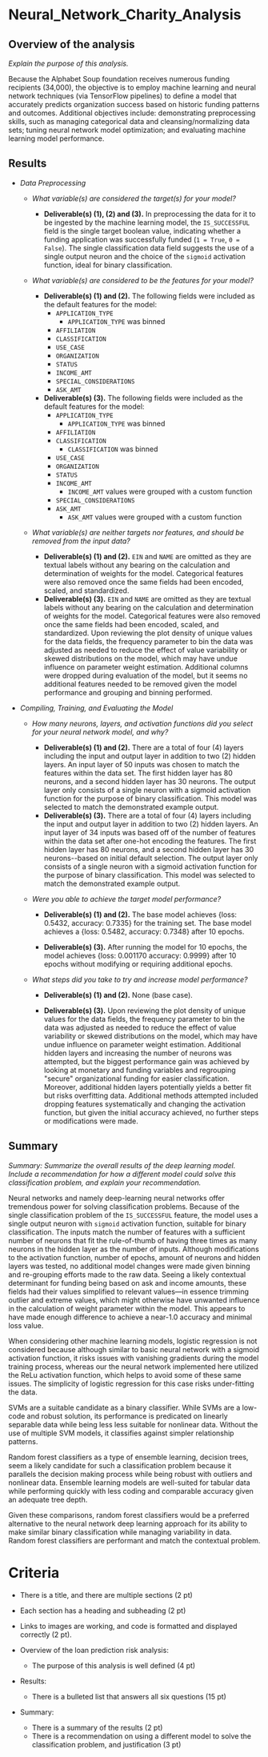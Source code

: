 # Neural_Network_Charity_Analysis

## Overview of the analysis

*Explain the purpose of this analysis.*

Because the Alphabet Soup foundation receives numerous funding recipients (34,000), the objective is to employ machine learning and neural network techniques (via TensorFlow pipelines) to define a model that accurately predicts organization success based on historic funding patterns and outcomes.  Additional objectives include: demonstrating preprocessing skills, such as managing categorical data and cleansing/normalizing data sets; tuning neural network model optimization; and evaluating machine learning model performance.

## Results

* *Data Preprocessing*

  * *What variable(s) are considered the target(s) for your model?*
    * __Deliverable(s) (1), (2) and (3).__ In preprocessing the data for it to be ingested by the machine learning model, the `IS_SUCCESSFUL` field is the single target boolean value, indicating whether a funding application was successfully funded (`1 = True`, `0 = False`). The single classification data field suggests the use of a single output neuron and the choice of the `sigmoid` activation function, ideal for binary classification.

  * *What variable(s) are considered to be the features for your model?*
    * __Deliverable(s) (1) and (2).__ The following fields were included as the default features for the model:
      * `APPLICATION_TYPE`
        * `APPLICATION_TYPE` was binned
      * `AFFILIATION`
      * `CLASSIFICATION`
      * `USE_CASE`
      * `ORGANIZATION`
      * `STATUS`
      * `INCOME_AMT`
      * `SPECIAL_CONSIDERATIONS`
      * `ASK_AMT`
    * __Deliverable(s) (3).__ The following fields were included as the default features for the model:
      * `APPLICATION_TYPE`
        * `APPLICATION_TYPE` was binned
      * `AFFILIATION`
      * `CLASSIFICATION`
        * `CLASSIFICATION` was binned
      * `USE_CASE`
      * `ORGANIZATION`
      * `STATUS`
      * `INCOME_AMT`
        * `INCOME_AMT` values were grouped with a custom function
      * `SPECIAL_CONSIDERATIONS`
      * `ASK_AMT`
        * `ASK_AMT` values were grouped with a custom function

  * *What variable(s) are neither targets nor features, and should be removed from the input data?*
    * __Deliverable(s) (1) and (2).__ `EIN` and `NAME` are omitted as they are textual labels without any bearing on the calculation and determination of weights for the model.  Categorical features were also removed once the same fields had been encoded, scaled, and standardized.
    * __Deliverable(s) (3).__ `EIN` and `NAME` are omitted as they are textual labels without any bearing on the calculation and determination of weights for the model.  Categorical features were also removed once the same fields had been encoded, scaled, and standardized.  Upon reviewing the plot density of unique values for the data fields, the frequency parameter to bin the data was adjusted as needed to reduce the effect of value variability or skewed distributions on the model, which may have undue influence on parameter weight estimation.  Additional columns were dropped during evaluation of the model, but it seems no additional features needed to be removed given the model performance and grouping and binning performed.

* *Compiling, Training, and Evaluating the Model*
  * *How many neurons, layers, and activation functions did you select for your neural network model, and why?*
    * __Deliverable(s) (1) and (2).__ There are a total of four (4) layers including the input and output layer in addition to two (2) hidden layers.  An input layer of 50 inputs was chosen to match the features within the data set.  The first hidden layer has 80 neurons, and a second hidden layer has 30 neurons.  The output layer only consists of a single neuron with a sigmoid activation function for the purpose of binary classification.  This model was selected to match the demonstrated example output.  
    * __Deliverable(s) (3).__ There are a total of four (4) layers including the input and output layer in addition to two (2) hidden layers.  An input layer of 34 inputs was based off of the number of features within the data set after one-hot encoding the features.  The first hidden layer has 80 neurons, and a second hidden layer has 30 neurons--based on initial default selection.  The output layer only consists of a single neuron with a sigmoid activation function for the purpose of binary classification.  This model was selected to match the demonstrated example output.  

  * *Were you able to achieve the target model performance?*
    * __Deliverable(s) (1) and (2).__ The base model achieves {loss: 0.5432, accuracy: 0.7335} for the training set.  The base model achieves a {loss: 0.5482, accuracy: 0.7348} after 10 epochs.

    * __Deliverable(s) (3).__ After running the model for 10 epochs, the model achieves {loss: 0.001170 accuracy: 0.9999} after 10 epochs without modifying or requiring additional epochs.

  * *What steps did you take to try and increase model performance?*
    * __Deliverable(s) (1) and (2).__ None (base case).

    * __Deliverable(s) (3).__ Upon reviewing the plot density of unique values for the data fields, the frequency parameter to bin the data was adjusted as needed to reduce the effect of value variability or skewed distributions on the model, which may have undue influence on parameter weight estimation.  Additional hidden layers and increasing the number of neurons was attempted, but the biggest performance gain was achieved by looking at monetary and funding variables and regrouping "secure" organizational funding for easier classification.  Moreover, additional hidden layers potentially yields a better fit but risks overfitting data.  Additional methods attempted included dropping features systematically and changing the activation function, but given the initial accuracy achieved, no further steps or modifications were made.

## Summary

*Summary: Summarize the overall results of the deep learning model. Include a recommendation for how a different model could solve this classification problem, and explain your recommendation.*

Neural networks and namely deep-learning neural networks offer tremendous power for solving classification problems.  Because of the single classification problem of the `IS_SUCCESSFUL` feature, the model uses a single output neuron with `sigmoid` activation function, suitable for binary classification.  The inputs match the number of features with a sufficient number of neurons that fit the rule-of-thumb of having three times as many neurons in the hidden layer as the number of inputs.  Although modifications to the activation function, number of epochs, amount of neurons and hidden layers was tested, no additional model changes were made given binning and re-grouping efforts made to the raw data.  Seeing a likely contextual determinant for funding being based on ask and income amounts, these fields had their values simplified to relevant values—in essence trimming outlier and extreme values, which might otherwise have unwanted influence in the calculation of weight parameter within the model.  This appears to have made enough difference to achieve a near-1.0 accuracy and minimal loss value.

When considering other machine learning models, logistic regression is not considered because although similar to basic neural network with a sigmoid activation function, it risks issues with vanishing gradients during the model training process, whereas our the neural network implemented here utilized the ReLu activation function, which helps to avoid some of these same issues.  The simplicity of logistic regression for this case risks under-fitting the data.

SVMs are a suitable candidate as a binary classifier.  While SVMs are a low-code and robust solution, its performance is predicated on linearly separable data while being less less suitable for nonlinear data.  Without the use of multiple SVM models, it classifies against simpler relationship patterns.  

Random forest classifiers as a type of ensemble learning, decision trees, seem a likely candidate for such a classification problem because it parallels the decision making process while being robust with outliers and nonlinear data.  Ensemble learning models are well-suited for tabular data while performing quickly with less coding and comparable accuracy given an adequate tree depth.

Given these comparisons, random forest classifiers would be a preferred alternative to the neural network deep learning approach for its ability to make similar binary classification while managing variability in data.  Random forest classifiers are performant and match the contextual problem.


# Criteria

* There is a title, and there are multiple sections (2 pt)
* Each section has a heading and subheading (2 pt)
* Links to images are working, and code is formatted and displayed correctly (2 pt).

* Overview of the loan prediction risk analysis:
  * The purpose of this analysis is well defined (4 pt)
* Results:
  * There is a bulleted list that answers all six questions (15 pt)
* Summary:
  * There is a summary of the results (2 pt)
  * There is a recommendation on using a different model to solve the classification problem, and justification (3 pt)
